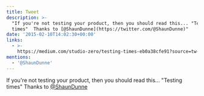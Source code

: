 ```yaml
---
title: Tweet
description: >-
  "If you're not testing your product, then you should read this... "Testing
  times"  Thanks to [@ShaunDunne](https://twitter.com/@ShaunDunne)"
date: '2015-02-10T14:02:30+00:00'
links:
  - >-
    https://medium.com/studio-zero/testing-times-eb0a38cfe91?source=tw-892bcd376495-1423578399860
mentions:
  - '@ShaunDunne'
---
```

If you're not testing your product, then you should read this... "Testing times"  Thanks to [@ShaunDunne](https://twitter.com/@ShaunDunne)
